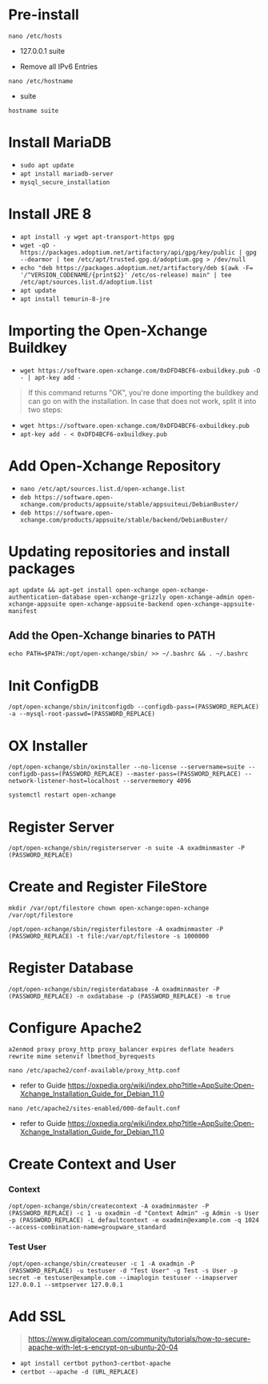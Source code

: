 # Pre-install
`nano /etc/hosts`
+   127.0.0.1     suite
-   Remove all IPv6 Entries   

`nano /etc/hostname`
+   suite

`hostname suite`



# Install MariaDB

- `sudo apt update`
- `apt install mariadb-server`
- `mysql_secure_installation`



# Install JRE 8

- `apt install -y wget apt-transport-https gpg`
- `wget -qO - https://packages.adoptium.net/artifactory/api/gpg/key/public | gpg --dearmor | tee /etc/apt/trusted.gpg.d/adoptium.gpg > /dev/null`
- `echo "deb https://packages.adoptium.net/artifactory/deb $(awk -F= '/^VERSION_CODENAME/{print$2}' /etc/os-release) main" | tee /etc/apt/sources.list.d/adoptium.list`
- `apt update`
- `apt install temurin-8-jre`



# Importing the Open-Xchange Buildkey


- `wget https://software.open-xchange.com/0xDFD4BCF6-oxbuildkey.pub -O - | apt-key add -`

> If this command returns "OK", you're done importing the buildkey and can go on with the installation. In case that does not work, split it into two steps:
- `wget https://software.open-xchange.com/0xDFD4BCF6-oxbuildkey.pub`
- `apt-key add - < 0xDFD4BCF6-oxbuildkey.pub`



# Add Open-Xchange Repository

- `nano /etc/apt/sources.list.d/open-xchange.list`
- `deb https://software.open-xchange.com/products/appsuite/stable/appsuiteui/DebianBuster/ `
- `deb https://software.open-xchange.com/products/appsuite/stable/backend/DebianBuster/ `




# Updating repositories and install packages

`apt update && apt-get install open-xchange open-xchange-authentication-database open-xchange-grizzly open-xchange-admin open-xchange-appsuite open-xchange-appsuite-backend open-xchange-appsuite-manifest`



## Add the Open-Xchange binaries to PATH

`echo PATH=$PATH:/opt/open-xchange/sbin/ >> ~/.bashrc && . ~/.bashrc`



# Init ConfigDB

`/opt/open-xchange/sbin/initconfigdb --configdb-pass=(PASSWORD_REPLACE) -a --mysql-root-passwd=(PASSWORD_REPLACE)`



# OX Installer

`/opt/open-xchange/sbin/oxinstaller --no-license --servername=suite --configdb-pass=(PASSWORD_REPLACE) --master-pass=(PASSWORD_REPLACE) --network-listener-host=localhost --servermemory 4096`

`systemctl restart open-xchange`



# Register Server

`/opt/open-xchange/sbin/registerserver -n suite -A oxadminmaster -P (PASSWORD_REPLACE)`



# Create and Register FileStore

`mkdir /var/opt/filestore
chown open-xchange:open-xchange /var/opt/filestore`

`/opt/open-xchange/sbin/registerfilestore -A oxadminmaster -P (PASSWORD_REPLACE) -t file:/var/opt/filestore -s 1000000`



# Register Database

`/opt/open-xchange/sbin/registerdatabase -A oxadminmaster -P (PASSWORD_REPLACE) -n oxdatabase -p (PASSWORD_REPLACE) -m true`



# Configure Apache2 

`a2enmod proxy proxy_http proxy_balancer expires deflate headers rewrite mime setenvif lbmethod_byrequests`

`nano /etc/apache2/conf-available/proxy_http.conf`
- refer to Guide
 https://oxpedia.org/wiki/index.php?title=AppSuite:Open-Xchange_Installation_Guide_for_Debian_11.0

`nano /etc/apache2/sites-enabled/000-default.conf`
- refer to Guide
https://oxpedia.org/wiki/index.php?title=AppSuite:Open-Xchange_Installation_Guide_for_Debian_11.0



# Create Context and User

### Context
`/opt/open-xchange/sbin/createcontext -A oxadminmaster -P (PASSWORD_REPLACE) -c 1 -u oxadmin -d "Context Admin" -g Admin -s User -p (PASSWORD_REPLACE) -L defaultcontext -e oxadmin@example.com -q 1024 --access-combination-name=groupware_standard`

### Test User
`/opt/open-xchange/sbin/createuser -c 1 -A oxadmin -P (PASSWORD_REPLACE) -u testuser -d "Test User" -g Test -s User -p secret -e testuser@example.com --imaplogin testuser --imapserver 127.0.0.1 --smtpserver 127.0.0.1`



# Add SSL 
> https://www.digitalocean.com/community/tutorials/how-to-secure-apache-with-let-s-encrypt-on-ubuntu-20-04

- `apt install certbot python3-certbot-apache`
- `certbot --apache -d (URL_REPLACE)`

